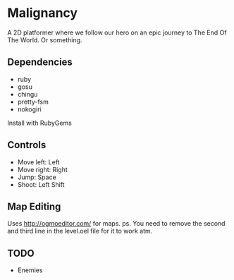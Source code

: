 Malignancy
==========

A 2D platformer where we follow our hero on an epic journey to The End Of The World. Or something.

Dependencies
------------

* ruby
* gosu
* chingu
* pretty-fsm
* nokogiri

Install with RubyGems

Controls
--------

* Move left: Left
* Move right: Right
* Jump: Space
* Shoot: Left Shift

Map Editing
-----------

Uses http://ogmoeditor.com/ for maps.
ps. You need to remove the second and third line in the level.oel file for it to work atm.

TODO
----

* Enemies